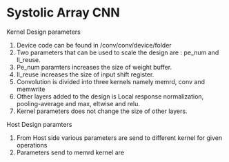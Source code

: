 # Systolic Array CNN

Kernel Design parameters 
1. Device code can be found in /conv/conv/device/folder
2. Two parameters that can be used to scale the design are : pe_num and ll_reuse.
3. Pe_num paramters increases the size of weight buffer.
4. ll_reuse increases the size of input shift register.
5. Convolution is divided into three kernels namely memrd, conv and memwrite
6. Other layers added to the design is Local response normalization, pooling-average and max, eltwise and relu.
7. Kernel parameters does not change the size of other layers. 

Host Design paramters
1. From Host side various parameters are send to different kernel for given operations
2. Parameters send to memrd kernel are 

